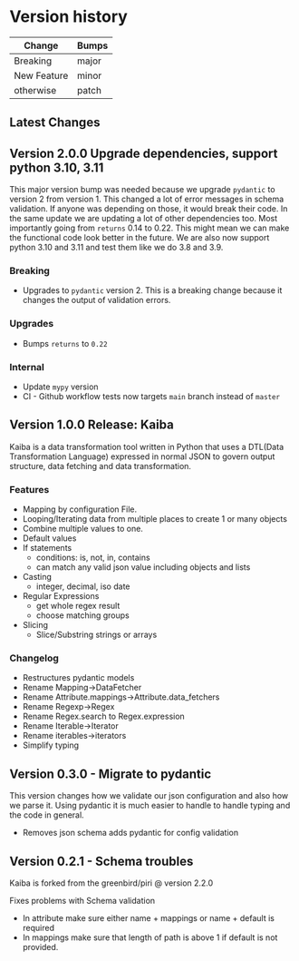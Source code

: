# Version history

| Change | Bumps |
| - | - |
| Breaking | major |
| New Feature | minor |
| otherwise | patch |


## Latest Changes

## Version 2.0.0 Upgrade dependencies, support python 3.10, 3.11

This major version bump was needed because we upgrade `pydantic` to version 2 from version 1. This changed a lot of error messages in schema validation. If anyone was depending on those, it would break their code. In the same update we are updating a lot of other dependencies too. Most importantly going from `returns` 0.14 to 0.22. This might mean we can make the functional code look better in the future. We are also now support python 3.10 and 3.11 and test them like we do 3.8 and 3.9.

### Breaking

* Upgrades to `pydantic` version 2. This is a breaking change because it changes the output of validation errors. 

### Upgrades

* Bumps `returns` to `0.22`

### Internal

* Update `mypy` version
* CI - Github workflow tests now targets `main` branch instead of `master`


## Version 1.0.0 Release: Kaiba

Kaiba is a data transformation tool written in Python that uses a DTL(Data Transformation Language) expressed in normal JSON to govern output structure, data fetching and data transformation.

### Features

* Mapping by configuration File.
* Looping/Iterating data from multiple places to create 1 or many objects
* Combine multiple values to one.
* Default values
* If statements
    * conditions: is, not, in, contains
    * can match any valid json value including objects and lists
* Casting
    * integer, decimal, iso date
* Regular Expressions
    * get whole regex result
    * choose matching groups
* Slicing
    * Slice/Substring strings or arrays

### Changelog

* Restructures pydantic models
* Rename Mapping->DataFetcher
* Rename Attribute.mappings->Attribute.data_fetchers
* Rename Regexp->Regex
* Rename Regex.search to Regex.expression
* Rename Iterable->Iterator
* Rename iterables->iterators
* Simplify typing


## Version 0.3.0 - Migrate to pydantic

This version changes how we validate our json configuration and also how we parse it. Using pydantic it is much easier to handle to handle typing and the code in general.

* Removes json schema adds pydantic for config validation

## Version 0.2.1 - Schema troubles

Kaiba is forked from the greenbird/piri @ version 2.2.0

Fixes problems with Schema validation

* In attribute make sure either name + mappings or name + default is required
* In mappings make sure that length of path is above 1 if default is not provided.
